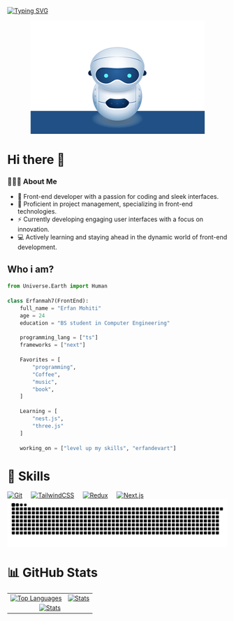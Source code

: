 <a href="https://git.io/typing-svg"><img src="https://readme-typing-svg.demolab.com?font=Fira+Code&pause=1000&random=false&width=435&lines=Welcome+to+my+dream+world+%3A)" alt="Typing SVG" /></a>

<p align="center">
  <img src="https://github.com/amir-wyvern/amir-wyvern/blob/main/robot.svg">
</p> 

# Hi there 👋

<!-- [![Typing SVG](https://readme-typing-svg.demolab.com?font=Fira+Code&size=27&pause=1000&color=21F7A0&center=true&width=435&lines=%E1%9A%B1%E1%9A%A8%E1%9A%B7%E1%9A%BE%E1%9A%A8%E1%9A%B1%E1%9B%96%E1%9A%B2%E1%9B%AB%E1%9B%81%E1%9B%8A%E1%9B%AB%E1%9A%B2%E1%9B%9F%E1%9B%97%E1%9B%81%E1%9B%9C;%E1%9A%A8%E1%9A%B1%E1%9B%96%E1%9B%AB%E1%9B%83%E1%9B%9F%E1%9A%A2%E1%9B%AB%E1%9A%B2%E1%9A%A8%E1%9B%9A%E1%9B%97%E1%9B%AB%E1%9A%A8%E1%9A%BE%E1%9B%9E%E1%9B%AB%E1%9A%B1%E1%9B%96%E1%9A%A8%E1%9B%8A%E1%9B%9F%E1%9A%BE%E1%9A%A8%E1%9B%92%E1%9B%9A%E1%9B%96%E1%9B%AB%E1%9B%88%E1%9B%96%E1%9A%B1%E1%9B%8A%E1%9B%9F%E1%9A%BE)](https://git.io/typing-svg) -->

<!-- ## 📝My Recent Blog Posts: -->
<!-- BLOGPOSTS:START -->
<!-- - 🚀 [Security tips that we must follow in django](https://shahriaarrr.hashnode.dev/django-security-tips) -->
<!-- - 💯 [10 Linux command that can cause destruction and should never be run](https://shahriaarrr.hashnode.dev/ten-dangerous-linux-commands) -->
<!-- - 💫 [Introduction of Python frameworks for Back-End programming](https://shahriaarrr.hashnode.dev/python-web-frameworks) -->
<!-- - 💯 [Hello World](https://shahriaarrr.hashnode.dev/hello-world)<!-- BLOGPOSTS:END -->

### 🧑🏻‍💻 About Me

- 🚀 Front-end developer with a passion for coding and sleek interfaces.
- 🧠 Proficient in project management, specializing in front-end technologies.
- ⚡ Currently developing engaging user interfaces with a focus on innovation.
- 💻 Actively learning and staying ahead in the dynamic world of front-end development.

## Who i am?
```py
from Universe.Earth import Human

class Erfanmah7(FrontEnd):
    full_name = "Erfan Mohiti"
    age = 24
    education = "BS student in Computer Engineering"

    programming_lang = ["ts"]
    frameworks = ["next"]

    Favorites = [
        "programming", 
        "Coffee",
        "music",
        "book", 
    ]

    Learning = [
        "nest.js",
        "three.js"
    ]

    working_on = ["level up my skills", "erfandevart"]
```

# 📌 Skills

<!--  ![Figma](https://img.shields.io/badge/-Figma-05122A?style=flat&logo=Figma)&nbsp; -->
<!--  ![HTML5](https://img.shields.io/badge/-HTML5-05122A?style=flat&logo=HTML5)&nbsp; -->
<!--  ![CSS3](https://img.shields.io/badge/-CSS3-05122A?style=flat&logo=CSS3&logoColor=1572B6)&nbsp; -->
<!--  ![SASS](https://img.shields.io/badge/-SASS-05122A?style=flat&logo=SASS&logoColor=ce6b9c)&nbsp; -->
<!--  ![StyledComponents](https://img.shields.io/badge/-StyledComponents-05122A?style=flat&logo=StyledComponents&logoColor=ce6b9c)&nbsp; -->

<!-- ![Tailwindcss](https://img.shields.io/badge/-Tailwindcss-05122A?style=flat&logo=Tailwindcss&logoColor=ce6b9c)&nbsp; -->
<!-- ![React](https://img.shields.io/badge/-React-05122A?style=flat&logo=react)&nbsp; -->
<!-- ![Redux](https://img.shields.io/badge/-Redux-05122A?style=flat&logo=Redux)&nbsp; -->
<!-- ![GraphQL](https://img.shields.io/badge/-GraphQL-05122A?style=flat&logo=GraphQL)&nbsp; -->
<!-- ![Next.js](https://img.shields.io/badge/-Next.js-05122A?style=flat&logo=Next.js)&nbsp; -->
<!-- ![Git](https://img.shields.io/badge/-Git-05122A?style=flat&logo=git)&nbsp; -->

<!-- ![JavaScript](https://img.shields.io/badge/-JavaScript-05122A?style=flat&logo=javascript)&nbsp;  -->
<!-- ![NodeJS](https://img.shields.io/badge/-NodeJS-05122A?style=flat&logo=node.js)&nbsp; -->
<!-- ![Dart](https://img.shields.io/badge/-Dart-05122A?style=flat&logo=dart)&nbsp; -->
<!-- ![Flutter](https://img.shields.io/badge/-Flutter-05122A?style=flat&logo=flutter)&nbsp; -->
<!-- [![Visual Studio Code](https://img.shields.io/badge/-VS%20Code-05122A?style=flat&logo=visual-studio-code&logoColor=007ACC)](#)&nbsp; -->
<!-- ![GitHub](https://img.shields.io/badge/-GitHub-05122A?style=flat&logo=github)&nbsp; -->
<!-- ![GitLab](https://img.shields.io/badge/-GitLab-05122A?style=flat&logo=GitLab)&nbsp; -->
<!-- ![NPM](https://img.shields.io/badge/-NPM-05122A?style=flat&logo=NPM)&nbsp; -->
<!-- ![Vercel](https://img.shields.io/badge/-Vercel-05122A?style=flat&logo=Vercel)&nbsp; -->

<div align="left" style="display: flex; flex-direction: row; gap: 20px; align-items: center;">
<!--     <a href="https://www.docker.com/" target="_blank" title="Docker" style="outline: none; border: none;">
    <img src="https://cdn.jsdelivr.net/gh/devicons/devicon/icons/docker/docker-original.svg" alt="Docker" width="40" height="40"/>
  </a> -->
    <a href="https://git-scm.com/" target="_blank" title="Git" style="outline: none; border: none;">
    <img src="https://cdn.jsdelivr.net/gh/devicons/devicon/icons/git/git-original.svg" alt="Git" width="40" height="40"/>
  </a>
    <a href="https://tailwindcss.com/" target="_blank" title="TailwindCSS" style="outline: none; border: none;">
    <img src="https://www.vectorlogo.zone/logos/tailwindcss/tailwindcss-icon.svg" alt="TailwindCSS" width="40" height="40" />
  </a>
<!--   <a href="https://reactjs.org/" target="_blank" title="React" style="outline: none; border: none;">
    <img src="https://cdn.jsdelivr.net/gh/devicons/devicon/icons/react/react-original.svg" alt="React" width="40" height="40"/>
  </a> -->
  <a href="https://redux.js.org/" target="_blank" title="Redux" style="outline: none; border: none;">
    <img src="https://cdn.jsdelivr.net/gh/devicons/devicon/icons/redux/redux-original.svg" alt="Redux" width="40" height="40"/>
  </a>
<!--   <a href="https://graphql.org/" target="_blank" title="GraphQL" style="outline: none; border: none;">
    <img src="https://cdn.jsdelivr.net/gh/devicons/devicon/icons/graphql/graphql-plain.svg" alt="GraphQL" width="40" height="40"/>
  </a> -->
  <a href="https://nextjs.org/" target="_blank" title="Next.js" style="outline: none; border: none;">
    <img src="https://cdn.jsdelivr.net/gh/devicons/devicon/icons/nextjs/nextjs-original.svg" alt="Next.js" width="40" height="40"/>
  </a>
</div>







<img align="center" src="https://raw.githubusercontent.com/plexpt/plexpt/snake/github-snake.svg">

<!-- [![shahriaarrr's GitHub stats](https://github-readme-stats.vercel.app/api?username=erfanmah7&hide=prs&custom_title=My%20Github%20Stat's&show_icons=true&theme=tokyonight&border_radius=10&hide_border=true&bg_color=15,0d1117,1a1b26)](https://github.com/erfanmah7) -->


<!-- [![Top Langs](https://github-readme-stats.vercel.app/api/top-langs/?username=erfanmah7&hide=Vim+Script,Vim+Snippet,C&theme=tokyonight&hide_border=true&border_radius=10&bg_color=15,0d1117,1a1b26&show_icons=true&layout=compact)](https://github.com/erfanmah7) -->

# 📊 GitHub Stats

<div align="center">
<table>
<tr>
<td align="center"><a href="https://github.com/erfandevart"><img  style="width:100%" src="https://github-readme-stats.vercel.app/api/top-langs/?username=erfandevart&theme=github_dark&include_all_commits=true&count_private=true&layout=compact" alt="Top Languages"></a></td>
 <td align="center"><a href="https://github.com/erfandevart"><img style="width:100%" src="https://github-readme-stats.vercel.app/api?username=erfandevart&theme=github_dark&include_all_commits=true&count_private=true" alt="Stats"></a></td>
</tr>
<tr>
  <td align="center" colspan="2"><a href="https://github.com/erfandevart"><img style="width:100%" src="https://github-readme-activity-graph.vercel.app/graph/?username=erfandevart&bg_color=0D1117&color=58A5FE&line=58A5FE&point=FFFFFF" alt="Stats"></a></td>
</tr>
</table>
</div>

